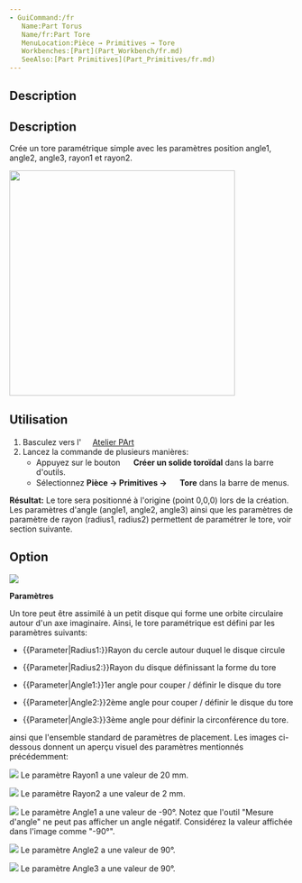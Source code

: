 ```yaml
---
- GuiCommand:/fr
   Name:Part Torus
   Name/fr:Part Tore
   MenuLocation:Pièce → Primitives → Tore
   Workbenches:[Part](Part_Workbench/fr.md)
   SeeAlso:[Part Primitives](Part_Primitives/fr.md)
---
```



</div>

## Description


<div class="mw-translate-fuzzy">

## Description 

Crée un tore paramétrique simple avec les paramètres position angle1, angle2, angle3, rayon1 et rayon2.


</div>

<img alt="" src=images/SimpleTorus.jpg  style="width:400px;">

## Utilisation

1.  Basculez vers l\'<img alt="" src=images/Workbench_Part.svg  style="width:16px;"> [Atelier PArt](Part_Workbench/fr.md)
2.  Lancez la commande de plusieurs manières:
    -   Appuyez sur le bouton **<img src="images/Part_Torus.svg" width=16px> Créer un solide toroïdal** dans la barre d\'outils.
    -   Sélectionnez **Pièce → Primitives → <img src="images/Part_Torus.svg" width=16px> Tore** dans la barre de menus.

**Résultat:** Le tore sera positionné à l\'origine (point 0,0,0) lors de la création.
Les paramètres d\'angle (angle1, angle2, angle3) ainsi que les paramètres de paramètre de rayon (radius1, radius2) permettent de paramétrer le tore, voir section suivante.

## Option

![](images/TorusExampleOverviewParameters.jpg )

**Paramètres**

Un tore peut être assimilé à un petit disque qui forme une orbite circulaire autour d\'un axe imaginaire. Ainsi, le tore paramétrique est défini par les paramètres suivants:

-    {{Parameter|Radius1:}}Rayon du cercle autour duquel le disque circule

-    {{Parameter|Radius2:}}Rayon du disque définissant la forme du tore

-    {{Parameter|Angle1:}}1er angle pour couper / définir le disque du tore

-    {{Parameter|Angle2:}}2ème angle pour couper / définir le disque du tore

-    {{Parameter|Angle3:}}3ème angle pour définir la circonférence du tore.

ainsi que l\'ensemble standard de paramètres de placement. Les images ci-dessous donnent un aperçu visuel des paramètres mentionnés précédemment:

![](images/TorusExampleRadius1.jpg ) Le paramètre Rayon1 a une valeur de 20 mm.

![](images/TorusExampleRadius2.jpg ) Le paramètre Rayon2 a une valeur de 2 mm.

![](images/TorusExampleAngle1.jpg ) Le paramètre Angle1 a une valeur de -90°. Notez que l\'outil \"Mesure d\'angle\" ne peut pas afficher un angle négatif. Considérez la valeur affichée dans l\'image comme \"-90°\".

![](images/TorusExampleAngle2.jpg ) Le paramètre Angle2 a une valeur de 90°.

![](images/TorusExampleAngle3.jpg ) Le paramètre Angle3 a une valeur de 90°. 


<div class="mw-translate-fuzzy">





</div>


 

